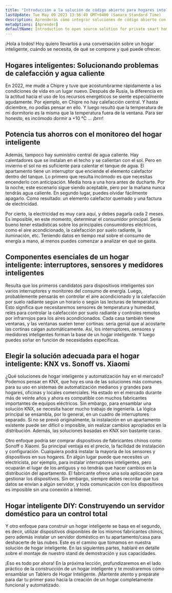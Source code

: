 ```yaml
---
title: "Introducción a la solución de código abierto para hogares inteligentes privados"
lastUpdate: Tue May 09 2023 13:56:49 GMT+0400 (Samara Standard Time)
description: Aprenderás cómo integrar soluciones de código abierto con dispositivos inteligentes económicos para hacer que tu hogar inteligente esté orientado de forma privada y no dependa de la nube en su funcionamiento.
metaOptions: [Aprender]
defaultName: Introduction to open source solution for private smart homes
---
```


<LessonImages src="smart-home-intro/open-source-private-smart-home-intro.png" imageClasses="mb full" />

<RoboAcademyText>
  ¡Hola a todos! Hoy quiero llevarlos a una conversación sobre un hogar inteligente, cuándo se necesita, de qué se compone y qué puede ofrecer.
</RoboAcademyText>

## Hogares inteligentes: Solucionando problemas de calefacción y agua caliente

En 2022, me mudé a Chipre y tuve que acostumbrarme rápidamente a las condiciones de vida en un lugar nuevo. Después de Rusia, la diferencia en la actitud hacia el uso de los recursos energéticos se siente especialmente agudamente. Por ejemplo, en Chipre no hay calefacción central. Y hasta diciembre, no podías pensar en ello. Y luego resultó que la temperatura de mi dormitorio es la misma que la temperatura fuera de la ventana. Para ser honesto, es incómodo dormir a +10 °C ... ¡brrr!

## Potencia tus ahorros con el monitoreo del hogar inteligente

Además, tampoco hay suministro central de agua caliente. Hay calentadores que se instalan en el techo y se calientan con el sol. Pero en invierno el sol no es suficiente para calentar el tanque de agua. El apartamento tiene un interruptor que enciende el elemento calefactor dentro del tanque. Lo primero que resulta incómodo es que necesitas encenderlo con anticipación. Media hora a una hora antes de ducharte. Por la noche, este escenario sigue siendo aceptable, pero por la mañana nunca tendrás agua caliente. En segundo lugar, puedes olvidar fácilmente apagarlo. Como resultado: un elemento calefactor quemado y una factura de electricidad.

Por cierto, la electricidad es muy cara aquí, y debes pagarla cada 2 meses. Es imposible, en este momento, determinar el consumidor principal. Sería bueno tener estadísticas sobre los principales consumidores eléctricos, como el aire acondicionado, la calefacción por suelo radiante, la iluminación, etc. Teniendo datos en tiempo real sobre el consumo de energía a mano, al menos puedes comenzar a analizar en qué se gasta.

## Componentes esenciales de un hogar inteligente: interruptores, sensores y medidores inteligentes

Resulta que los primeros candidatos para dispositivos inteligentes son varios interruptores y monitoreo del consumo de energía. Luego, probablemente pensarás en controlar el aire acondicionado y la calefacción por suelo radiante según un horario o según las lecturas de temperatura. Esto significa que necesitaremos sensores de temperatura y humedad, relés para controlar la calefacción por suelo radiante y controles remotos por infrarrojos para los aires acondicionados. Cada casa también tiene ventanas, y las ventanas suelen tener cortinas: sería genial que al acostarte las cortinas caigan automáticamente. Así, los interruptores, sensores y medidores inteligentes forman la base de un hogar inteligente. Y luego puedes soñar en función de necesidades específicas.

## Elegir la solución adecuada para el hogar inteligente: KNX vs. Sonoff vs. Xiaomi

¿Qué soluciones de hogar inteligente y automatización hay en el mercado? Podemos pensar en KNX, que hoy es una de las soluciones más comunes para su uso en sistemas de automatización medianos y grandes para hogares, oficinas y locales comerciales. Ha estado en el mercado durante más de veinte años y ahora es compatible con muchos fabricantes importantes de equipos eléctricos. Sin embargo, para ensamblar una solución KNX, se necesita hacer mucho trabajo de ingeniería. La lógica principal se ensambla, por lo general, en un cuadro de interruptores separado. Si no se previó originalmente, la instalación en un apartamento existente puede ser difícil o imposible, sin realizar cambios apropiados en la distribución. Además, las soluciones basadas en KNX son bastante caras.

Otro enfoque podría ser comprar dispositivos de fabricantes chinos como Sonoff o Xiaomi. Su principal ventaja es el precio, la facilidad de instalación y configuración. Cualquiera podrá instalar la mayoría de los sensores y dispositivos en sus hogares. En algún lugar puede que necesites un electricista, por ejemplo, para instalar interruptores inteligentes, pero ocuparán el lugar de los antiguos y no tendrás que hacer cambios en la distribución del apartamento. El fabricante ofrece una sola aplicación para gestionar los dispositivos. Sin embargo, siempre debes recordar que tus datos se envían a algún servidor, y toda comunicación con los dispositivos es imposible sin una conexión a Internet.


## Hogar inteligente DIY: Construyendo un servidor doméstico para un control total

Y otro enfoque para construir un hogar inteligente se basa en el segundo, es decir, utilizar dispositivos disponibles de los mismos fabricantes chinos, pero además instalar un servidor doméstico en tu apartamento/casa para deshacerte de las nubes. Este es el camino que tomamos en nuestra solución de hogar inteligente. En las siguientes partes, hablaré en detalle sobre el montaje de nuestro stand de demostración y sus capacidades.

<RoboAcademyText fWeight="500">
  ¡Eso es todo por ahora! En la próxima lección, profundizaremos en el lado práctico de la construcción de un hogar inteligente y te mostraremos cómo ensamblar un Tablero de Hogar Inteligente. ¡Mantente atento y prepárate para dar tu primer paso hacia la creación de un hogar completamente funcional y automatizado.
</RoboAcademyText>